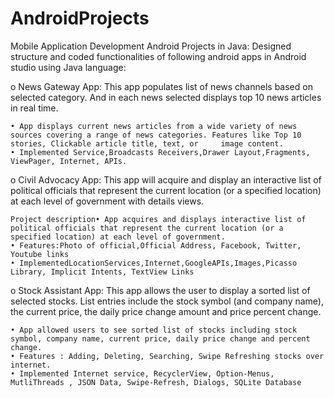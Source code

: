 # AndroidProjects

Mobile Application Development Android Projects in Java:
Designed structure and coded functionalities of following android apps in Android studio using Java language:

o News Gateway App: This app populates list of news channels based on selected category. And in each news selected displays top 10 news articles in real time.

    • App displays current news articles from a wide variety of news sources covering a range of news categories. Features like Top 10 stories, Clickable article title, text, or     image content.
    • Implemented Service,Broadcasts Receivers,Drawer Layout,Fragments, ViewPager, Internet, APIs.

o Civil Advocacy App: This app will acquire and display an interactive list of political officials that represent the current location (or a specified location) at each level of government with details views.

    Project description• App acquires and displays interactive list of political officials that represent the current location (or a specified location) at each level of government.
    • Features:Photo of official,Official Address, Facebook, Twitter, Youtube links
    • ImplementedLocationServices,Internet,GoogleAPIs,Images,Picasso
    Library, Implicit Intents, TextView Links

o Stock Assistant App: This app allows the user to display a sorted list of selected stocks. List entries include the stock symbol (and company name), the current price, the daily price change amount and price percent change.

    • App allowed users to see sorted list of stocks including stock symbol, company name, current price, daily price change and percent change.
    • Features : Adding, Deleting, Searching, Swipe Refreshing stocks over
    internet.
    • Implemented Internet service, RecyclerView, Option-Menus, MutliThreads , JSON Data, Swipe-Refresh, Dialogs, SQLite Database
